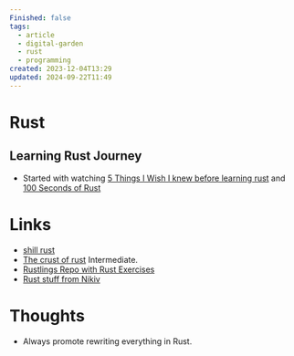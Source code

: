 ```yaml
---
Finished: false
tags:
  - article
  - digital-garden
  - rust
  - programming
created: 2023-12-04T13:29
updated: 2024-09-22T11:49
---
```



# Rust



## Learning Rust Journey

- Started with watching [5 Things I Wish I knew before learning rust](https://www.youtube.com/watch?v=EYCBm0xAWow) and [100 Seconds of Rust](https://www.youtube.com/watch?v=5C_HPTJg5ek)

# Links
- [shill rust](https://pbs.twimg.com/media/Docf6V9XgAUevS5.jpg:large)
- [The crust of rust](https://youtube.com/playlist?list=PLqbS7AVVErFiWDOAVrPt7aYmnuuOLYvOa&si=wbQ8JehrYV10gsrV) Intermediate.
- [Rustlings Repo with Rust Exercises](https://github.com/rust-lang/rustlings)
- [Rust stuff from Nikiv](https://wiki.nikiv.dev/looking-back/2023/2023-july)
# Thoughts 
- Always promote rewriting everything in Rust. 



